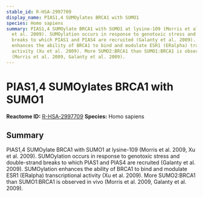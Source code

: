 ```yaml
---
stable_id: R-HSA-2997709
display_name: PIAS1,4 SUMOylates BRCA1 with SUMO1
species: Homo sapiens
summary: PIAS1,4 SUMOylate BRCA1 with SUMO1 at lysine-109 (Morris et al. 2009, Xu
  et al. 2009). SUMOylation occurs in response to genotoxic stress and double-strand
  breaks to which PIAS1 and PIAS4 are recruited (Galanty et al. 2009). SUMOylation
  enhances the ability of BRCA1 to bind and modulate ESR1 (ERalpha) transcriptional
  activity (Xu et al. 2009). More SUMO2:BRCA1 than SUMO1:BRCA1 is observed in vivo
  (Morris et al. 2009, Galanty et al. 2009).
---
```


# PIAS1,4 SUMOylates BRCA1 with SUMO1
**Reactome ID:** [R-HSA-2997709](https://reactome.org/content/detail/R-HSA-2997709)
**Species:** Homo sapiens

## Summary

PIAS1,4 SUMOylate BRCA1 with SUMO1 at lysine-109 (Morris et al. 2009, Xu et al. 2009). SUMOylation occurs in response to genotoxic stress and double-strand breaks to which PIAS1 and PIAS4 are recruited (Galanty et al. 2009). SUMOylation enhances the ability of BRCA1 to bind and modulate ESR1 (ERalpha) transcriptional activity (Xu et al. 2009). More SUMO2:BRCA1 than SUMO1:BRCA1 is observed in vivo (Morris et al. 2009, Galanty et al. 2009).
